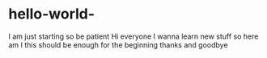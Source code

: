 # hello-world-
I am just starting so be patient
Hi everyone
I wanna learn new stuff so here am I
this should be enough for the beginning 
thanks and goodbye
